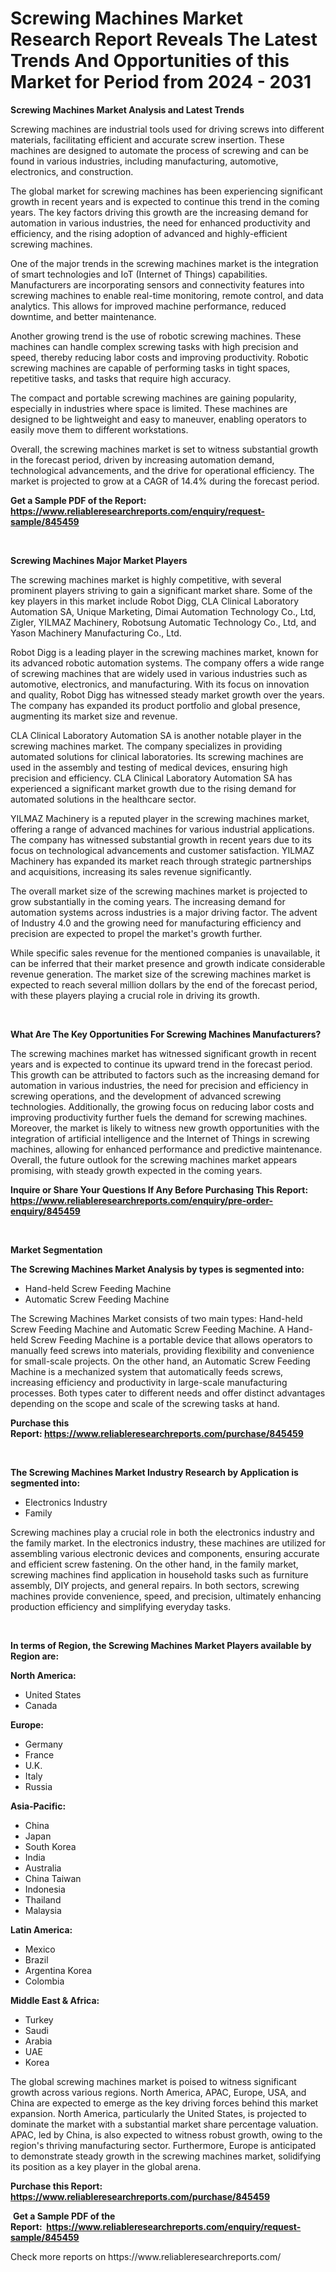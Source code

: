 <p><h1>Screwing Machines Market Research Report Reveals The Latest Trends And Opportunities of this Market for Period from 2024 - 2031</h1></p><p><strong>Screwing Machines Market Analysis and Latest Trends</strong></p>
<p><p>Screwing machines are industrial tools used for driving screws into different materials, facilitating efficient and accurate screw insertion. These machines are designed to automate the process of screwing and can be found in various industries, including manufacturing, automotive, electronics, and construction.</p><p>The global market for screwing machines has been experiencing significant growth in recent years and is expected to continue this trend in the coming years. The key factors driving this growth are the increasing demand for automation in various industries, the need for enhanced productivity and efficiency, and the rising adoption of advanced and highly-efficient screwing machines.</p><p>One of the major trends in the screwing machines market is the integration of smart technologies and IoT (Internet of Things) capabilities. Manufacturers are incorporating sensors and connectivity features into screwing machines to enable real-time monitoring, remote control, and data analytics. This allows for improved machine performance, reduced downtime, and better maintenance.</p><p>Another growing trend is the use of robotic screwing machines. These machines can handle complex screwing tasks with high precision and speed, thereby reducing labor costs and improving productivity. Robotic screwing machines are capable of performing tasks in tight spaces, repetitive tasks, and tasks that require high accuracy.</p><p>The compact and portable screwing machines are gaining popularity, especially in industries where space is limited. These machines are designed to be lightweight and easy to maneuver, enabling operators to easily move them to different workstations.</p><p>Overall, the screwing machines market is set to witness substantial growth in the forecast period, driven by increasing automation demand, technological advancements, and the drive for operational efficiency. The market is projected to grow at a CAGR of 14.4% during the forecast period.</p></p>
<p><strong>Get a Sample PDF of the Report:&nbsp; <a href="https://www.reliableresearchreports.com/enquiry/request-sample/845459">https://www.reliableresearchreports.com/enquiry/request-sample/845459</a></strong></p>
<p>&nbsp;</p>
<p><strong>Screwing Machines Major Market Players</strong></p>
<p><p>The screwing machines market is highly competitive, with several prominent players striving to gain a significant market share. Some of the key players in this market include Robot Digg, CLA Clinical Laboratory Automation SA, Unique Marketing, Dimai Automation Technology Co., Ltd, Zigler, YILMAZ Machinery, Robotsung Automatic Technology Co., Ltd, and Yason Machinery Manufacturing Co., Ltd.</p><p>Robot Digg is a leading player in the screwing machines market, known for its advanced robotic automation systems. The company offers a wide range of screwing machines that are widely used in various industries such as automotive, electronics, and manufacturing. With its focus on innovation and quality, Robot Digg has witnessed steady market growth over the years. The company has expanded its product portfolio and global presence, augmenting its market size and revenue.</p><p>CLA Clinical Laboratory Automation SA is another notable player in the screwing machines market. The company specializes in providing automated solutions for clinical laboratories. Its screwing machines are used in the assembly and testing of medical devices, ensuring high precision and efficiency. CLA Clinical Laboratory Automation SA has experienced a significant market growth due to the rising demand for automated solutions in the healthcare sector.</p><p>YILMAZ Machinery is a reputed player in the screwing machines market, offering a range of advanced machines for various industrial applications. The company has witnessed substantial growth in recent years due to its focus on technological advancements and customer satisfaction. YILMAZ Machinery has expanded its market reach through strategic partnerships and acquisitions, increasing its sales revenue significantly.</p><p>The overall market size of the screwing machines market is projected to grow substantially in the coming years. The increasing demand for automation systems across industries is a major driving factor. The advent of Industry 4.0 and the growing need for manufacturing efficiency and precision are expected to propel the market's growth further.</p><p>While specific sales revenue for the mentioned companies is unavailable, it can be inferred that their market presence and growth indicate considerable revenue generation. The market size of the screwing machines market is expected to reach several million dollars by the end of the forecast period, with these players playing a crucial role in driving its growth.</p></p>
<p>&nbsp;</p>
<p><strong>What Are The Key Opportunities For Screwing Machines Manufacturers?</strong></p>
<p><p>The screwing machines market has witnessed significant growth in recent years and is expected to continue its upward trend in the forecast period. This growth can be attributed to factors such as the increasing demand for automation in various industries, the need for precision and efficiency in screwing operations, and the development of advanced screwing technologies. Additionally, the growing focus on reducing labor costs and improving productivity further fuels the demand for screwing machines. Moreover, the market is likely to witness new growth opportunities with the integration of artificial intelligence and the Internet of Things in screwing machines, allowing for enhanced performance and predictive maintenance. Overall, the future outlook for the screwing machines market appears promising, with steady growth expected in the coming years.</p></p>
<p><strong>Inquire or Share Your Questions If Any Before Purchasing This Report: <a href="https://www.reliableresearchreports.com/enquiry/pre-order-enquiry/845459">https://www.reliableresearchreports.com/enquiry/pre-order-enquiry/845459</a></strong></p>
<p>&nbsp;</p>
<p><strong>Market Segmentation</strong></p>
<p><strong>The Screwing Machines Market Analysis by types is segmented into:</strong></p>
<p><ul><li>Hand-held Screw Feeding Machine</li><li>Automatic Screw Feeding Machine</li></ul></p>
<p><p>The Screwing Machines Market consists of two main types: Hand-held Screw Feeding Machine and Automatic Screw Feeding Machine. A Hand-held Screw Feeding Machine is a portable device that allows operators to manually feed screws into materials, providing flexibility and convenience for small-scale projects. On the other hand, an Automatic Screw Feeding Machine is a mechanized system that automatically feeds screws, increasing efficiency and productivity in large-scale manufacturing processes. Both types cater to different needs and offer distinct advantages depending on the scope and scale of the screwing tasks at hand.</p></p>
<p><strong>Purchase this Report:&nbsp;<a href="https://www.reliableresearchreports.com/purchase/845459">https://www.reliableresearchreports.com/purchase/845459</a></strong></p>
<p>&nbsp;</p>
<p><strong>The Screwing Machines Market Industry Research by Application is segmented into:</strong></p>
<p><ul><li>Electronics Industry</li><li>Family</li></ul></p>
<p><p>Screwing machines play a crucial role in both the electronics industry and the family market. In the electronics industry, these machines are utilized for assembling various electronic devices and components, ensuring accurate and efficient screw fastening. On the other hand, in the family market, screwing machines find application in household tasks such as furniture assembly, DIY projects, and general repairs. In both sectors, screwing machines provide convenience, speed, and precision, ultimately enhancing production efficiency and simplifying everyday tasks.</p></p>
<p>&nbsp;</p>
<p><strong>In terms of Region, the Screwing Machines Market Players available by Region are:</strong></p>
<p>
    <p> <strong> North America: </strong>
        <ul>
            <li>United States</li>
            <li>Canada</li>
        </ul>
        </p> 
    <p> <strong> Europe: </strong>
        <ul>
            <li>Germany</li>
            <li>France</li>
            <li>U.K.</li>
            <li>Italy</li>
            <li>Russia</li>
        </ul>
        </p> 
    <p> <strong> Asia-Pacific: </strong>
        <ul>
            <li>China</li>
            <li>Japan</li>
            <li>South Korea</li>
            <li>India</li>
            <li>Australia</li>
            <li>China Taiwan</li>
            <li>Indonesia</li>
            <li>Thailand</li>
            <li>Malaysia</li>
        </ul>
        </p> 
    <p> <strong> Latin America: </strong>
        <ul>
            <li>Mexico</li>
            <li>Brazil</li>
            <li>Argentina Korea</li>
            <li>Colombia</li>
        </ul>
        </p> 
    <p> <strong> Middle East & Africa: </strong>
        <ul>
            <li>Turkey</li>
            <li>Saudi</li>
            <li>Arabia</li>
            <li>UAE</li>
            <li>Korea</li>
        </ul>
    </p>
    </p>
<p><p>The global screwing machines market is poised to witness significant growth across various regions. North America, APAC, Europe, USA, and China are expected to emerge as the key driving forces behind this market expansion. North America, particularly the United States, is projected to dominate the market with a substantial market share percentage valuation. APAC, led by China, is also expected to witness robust growth, owing to the region's thriving manufacturing sector. Furthermore, Europe is anticipated to demonstrate steady growth in the screwing machines market, solidifying its position as a key player in the global arena.</p></p>
<p><strong>Purchase this Report: <a href="https://www.reliableresearchreports.com/purchase/845459">https://www.reliableresearchreports.com/purchase/845459</a></strong></p>
<p>&nbsp;<strong>Get a Sample PDF of the Report:&nbsp;&nbsp;<a href="https://www.reliableresearchreports.com/enquiry/request-sample/845459">https://www.reliableresearchreports.com/enquiry/request-sample/845459</a></strong></p>
<p><strong></strong></p>
<p>Check more reports on https://www.reliableresearchreports.com/</p>